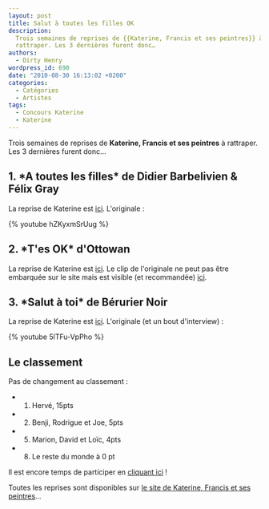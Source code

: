 ```yaml
---
layout: post
title: Salut à toutes les filles OK
description:
  Trois semaines de reprises de {{Katerine, Francis et ses peintres}} à
  rattraper. Les 3 dernières furent donc…
authors:
  - Dirty Henry
wordpress_id: 690
date: "2010-08-30 16:13:02 +0200"
categories:
  - Catégories
  - Artistes
tags:
  - Concours Katerine
  - Katerine
---
```


Trois semaines de reprises de **Katerine, Francis et ses peintres** à rattraper.
Les 3 dernières furent donc…

<h2>1. *A toutes les filles* de Didier Barbelivien & Félix Gray</h2>

La reprise de Katerine est
[ici](http://www.katerinefrancisetsespeintres.com/filles.html). L'originale :

{% youtube hZKyxmSrUug %}

<h2>2. *T'es OK* d'Ottowan</h2>

La reprise de Katerine est
[ici](http://www.katerinefrancisetsespeintres.com/ok.html). Le clip de
l'originale ne peut pas être embarquée sur le site mais est visible (et
recommandée) [ici](http://www.youtube.com/watch?v=F-04OM2oUt4).

<h2>3. *Salut à toi* de Bérurier Noir</h2>

La reprise de Katerine est
[ici](http://www.katerinefrancisetsespeintres.com/salut.html). L'originale (et
un bout d'interview) :

{% youtube 5lTFu-VpPho %}

<h2>Le classement</h2>

Pas de changement au classement :

- 1. Hervé, 15pts
- 2. Benji, Rodrigue et Joe, 5pts
- 5. Marion, David et Loïc, 4pts
- 8. Le reste du monde à 0 pt

Il est encore temps de participer en [cliquant ici](569) !

Toutes les reprises sont disponibles sur
[le site de Katerine, Francis et ses peintres](http://www.katerinefrancisetsespeintres.com/)…
